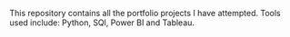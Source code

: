 This repository contains all the portfolio projects I have attempted. Tools used include: Python, SQl, Power BI and Tableau.
